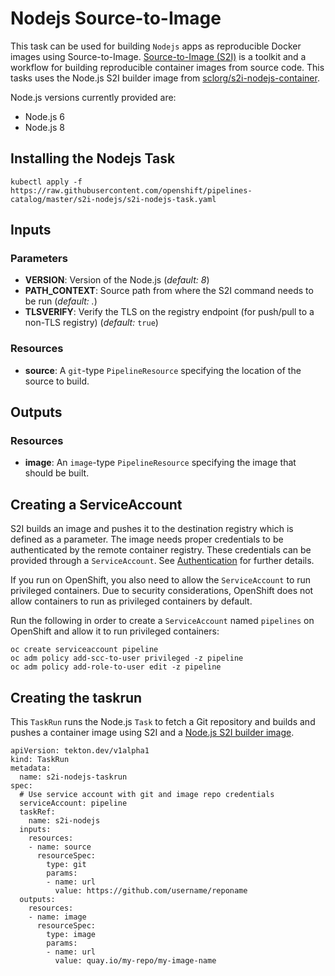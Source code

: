 # Nodejs Source-to-Image

This task can be used for building `Nodejs` apps as reproducible Docker 
images using Source-to-Image. [Source-to-Image (S2I)](https://github.com/openshift/source-to-image)
is a toolkit and a workflow for building reproducible container images
from source code. This tasks uses the Node.js S2I builder image from [sclorg/s2i-nodejs-container](https://github.com/sclorg/s2i-nodejs-container).

Node.js versions currently provided are:

- Node.js 6
- Node.js 8

## Installing the Nodejs Task

```
kubectl apply -f https://raw.githubusercontent.com/openshift/pipelines-catalog/master/s2i-nodejs/s2i-nodejs-task.yaml
```

## Inputs

### Parameters

* **VERSION**: Version of the Node.js
  (_default: 8_)
* **PATH_CONTEXT**: Source path from where the S2I command needs to be run
  (_default: ._)
* **TLSVERIFY**: Verify the TLS on the registry endpoint (for push/pull to a
  non-TLS registry) (_default:_ `true`)


### Resources

* **source**: A `git`-type `PipelineResource` specifying the location of the
  source to build.

## Outputs

### Resources

* **image**: An `image`-type `PipelineResource` specifying the image that should
  be built.

## Creating a ServiceAccount

S2I builds an image and pushes it to the destination registry which is
defined as a parameter. The image needs proper credentials to be 
authenticated by the remote container registry. These credentials can 
be provided through a `ServiceAccount`. See [Authentication](https://github.com/tektoncd/pipeline/blob/master/docs/auth.md#basic-authentication-docker)
for further details.

If you run on OpenShift, you also need to allow the `ServiceAccount` to run privileged containers. Due to security considerations, OpenShift does not allow containers to run as privileged containers by default.

Run the following in order to create a `ServiceAccount` named
`pipelines` on OpenShift and allow it to run privileged containers:

```
oc create serviceaccount pipeline
oc adm policy add-scc-to-user privileged -z pipeline
oc adm policy add-role-to-user edit -z pipeline
```

## Creating the taskrun

This `TaskRun` runs the Node.js `Task` to fetch a Git repository and builds and 
pushes a container image using S2I and a [Node.js S2I builder image](https://github.com/sclorg/s2i-nodejs-container).

```
apiVersion: tekton.dev/v1alpha1
kind: TaskRun
metadata:
  name: s2i-nodejs-taskrun
spec:
  # Use service account with git and image repo credentials
  serviceAccount: pipeline
  taskRef:
    name: s2i-nodejs
  inputs:
    resources:
    - name: source
      resourceSpec:
        type: git
        params:
        - name: url
          value: https://github.com/username/reponame
  outputs:
    resources:
    - name: image
      resourceSpec:
        type: image
        params:
        - name: url
          value: quay.io/my-repo/my-image-name
```
